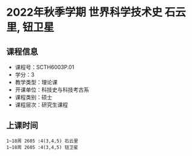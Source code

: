 # 2022年秋季学期 世界科学技术史 石云里, 钮卫星






## 课程信息

- 课程号：SCTH6003P.01
- 学分：3
- 教学类型：理论课
- 开课单位：科技史与科技考古系
- 课程类别：硕士
- 课程层次：研究生课程

## 上课时间

```
1~18周 2605 :4(3,4,5) 石云里
1~18周 2605 :4(3,4,5) 钮卫星
```

